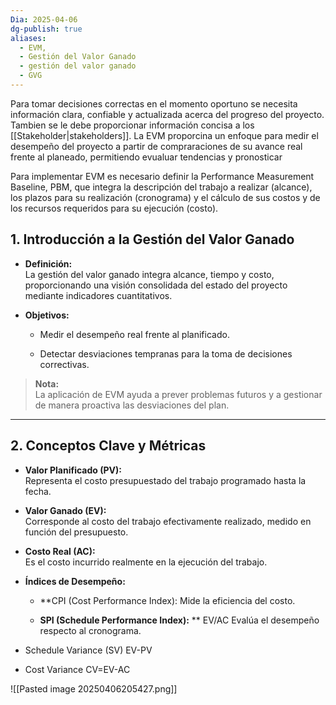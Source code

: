 ```yaml
---
Dia: 2025-04-06
dg-publish: true
aliases:
  - EVM,
  - Gestión del Valor Ganado
  - gestión del valor ganado
  - GVG
---
```

Para tomar decisiones correctas en el momento oportuno se necesita información clara, confiable y actualizada acerca del progreso del proyecto. Tambien se le debe proporcionar información concisa a los [[Stakeholder|stakeholders]]. La EVM proporcina un enfoque para medir el desempeño del proyecto a partir de compraraciones de su avance real frente al planeado, permitiendo evualuar tendencias y pronosticar

Para implementar EVM es necesario definir la Performance Measurement Baseline, PBM, que integra la descripción del trabajo a realizar (alcance), los plazos para su realización (cronograma) y el cálculo de sus costos y de los recursos requeridos para su ejecución (costo).
## 1. Introducción a la Gestión del Valor Ganado

- **Definición:**  
    La gestión del valor ganado integra alcance, tiempo y costo, proporcionando una visión consolidada del estado del proyecto mediante indicadores cuantitativos.
    
- **Objetivos:**
    
    - Medir el desempeño real frente al planificado.
        
    - Detectar desviaciones tempranas para la toma de decisiones correctivas.
        

> **Nota:**  
> La aplicación de EVM ayuda a prever problemas futuros y a gestionar de manera proactiva las desviaciones del plan.

---

## 2. Conceptos Clave y Métricas

- **Valor Planificado (PV):**  
    Representa el costo presupuestado del trabajo programado hasta la fecha.
    
- **Valor Ganado (EV):**  
    Corresponde al costo del trabajo efectivamente realizado, medido en función del presupuesto.
    
- **Costo Real (AC):**  
    Es el costo incurrido realmente en la ejecución del trabajo.
    
- **Índices de Desempeño:**
    
    - **CPI (Cost Performance Index): Mide la eficiencia del costo.
        
    - **SPI (Schedule Performance Index):** ** EV/AC Evalúa el desempeño respecto al cronograma.
        
- Schedule Variance (SV) EV-PV
- Cost Variance CV=EV-AC

![[Pasted image 20250406205427.png]]